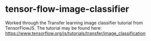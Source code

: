 # tensor-flow-image-classifier
Worked through the Transfer learning image classifier tutorial from TensorFlowJS. The tutorial may be found here: https://www.tensorflow.org/js/tutorials/transfer/image_classification
